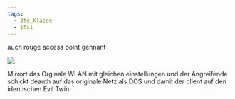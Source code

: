 ```yaml
---
tags:
  - 3te_Klasse
  - itsi
---
```

auch rouge access point gennant

![](evil-twink%2015-05-2025-00.excalidraw.svg)

Mirrort das Orginale WLAN mit gleichen einstellungen und der Angreifende schickt deauth auf das originale Netz als DOS und damit der client auf den identischen Evil Twin.